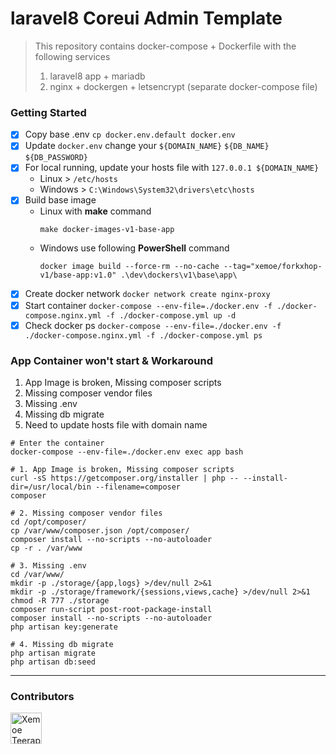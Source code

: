# laravel8 Coreui Admin Template

>
> This repository contains docker-compose + Dockerfile with the following services
> 1. laravel8 app + mariadb
> 2. nginx + dockergen + letsencrypt (separate docker-compose file)
> 

### Getting Started
- [x] Copy base .env `cp docker.env.default docker.env`
- [x] Update `docker.env` change your `${DOMAIN_NAME}` `${DB_NAME}` `${DB_PASSWORD}`
- [x] For local running, update your hosts file with `127.0.0.1 ${DOMAIN_NAME}`
  - Linux > `/etc/hosts`
  - Windows > `C:\Windows\System32\drivers\etc\hosts`
- [x] Build base image
  - Linux with **make** command 
    ```shell
    make docker-images-v1-base-app
    ```
  - Windows use following **PowerShell** command
    ```shell
    docker image build --force-rm --no-cache --tag="xemoe/forkxhop-v1/base-app:v1.0" .\dev\dockers\v1\base\app\
    ```
- [x] Create docker network `docker network create nginx-proxy`
- [x] Start container `docker-compose --env-file=./docker.env -f ./docker-compose.nginx.yml -f ./docker-compose.yml up -d`
- [x] Check docker ps `docker-compose --env-file=./docker.env -f ./docker-compose.nginx.yml -f ./docker-compose.yml ps`

### App Container won't start & Workaround
1. App Image is broken, Missing composer scripts
2. Missing composer vendor files
3. Missing .env
4. Missing db migrate
5. Need to update hosts file with domain name

```shell
# Enter the container
docker-compose --env-file=./docker.env exec app bash

# 1. App Image is broken, Missing composer scripts
curl -sS https://getcomposer.org/installer | php -- --install-dir=/usr/local/bin --filename=composer
composer

# 2. Missing composer vendor files
cd /opt/composer/
cp /var/www/composer.json /opt/composer/
composer install --no-scripts --no-autoloader
cp -r . /var/www

# 3. Missing .env
cd /var/www/
mkdir -p ./storage/{app,logs} >/dev/null 2>&1
mkdir -p ./storage/framework/{sessions,views,cache} >/dev/null 2>&1
chmod -R 777 ./storage
composer run-script post-root-package-install
composer install --no-scripts --no-autoloader 
php artisan key:generate

# 4. Missing db migrate
php artisan migrate
php artisan db:seed
```

---
### Contributors
<a href="https://github.com/xemoe">
    <img src="https://avatars.githubusercontent.com/u/848552?v=4" title="Xemoe Teerapong" width="50" height="50">
</a>

